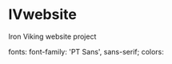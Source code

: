 # IVwebsite
Iron Viking website project

fonts: font-family: 'PT Sans', sans-serif; <link href="https://fonts.googleapis.com/css?family=PT+Sans:400,700" rel="stylesheet">
colors: 

